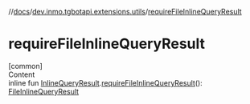//[docs](../../index.md)/[dev.inmo.tgbotapi.extensions.utils](index.md)/[requireFileInlineQueryResult](require-file-inline-query-result.md)



# requireFileInlineQueryResult  
[common]  
Content  
inline fun [InlineQueryResult](../dev.inmo.tgbotapi.types.InlineQueries.InlineQueryResult.abstracts/-inline-query-result/index.md).[requireFileInlineQueryResult](require-file-inline-query-result.md)(): [FileInlineQueryResult](../dev.inmo.tgbotapi.types.InlineQueries.InlineQueryResult.abstracts/-file-inline-query-result/index.md)  




